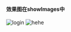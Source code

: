 #### 效果图在showImages中

![login](https://github.com/liyiliyiliyi/vue-element-vuex/blob/master/showImages/99P~C%7BYJ3O1GA2828N5JC%7DH%7DH.png)
![hehe](https://github.com/liyiliyiliyi/vue-element-vuex/blob/master/showImages/9X4%25%60%5B~M0297%25EF6743D1Y4I.png)

